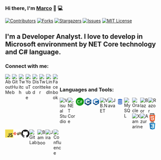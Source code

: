 <!-- Improved compatibility of back to top link: See: https://github.com/marcosena/marcosena/pull/73 -->
<a name="readme-top"></a>
<!--
*** Thanks for checking out the marcosena. If you have a suggestion
*** that would make this better, please fork the repo and create a pull request
*** or simply open an issue with the tag "enhancement".
*** Don't forget to give the project a star!
*** Thanks again! Now go create something AMAZING! :D
-->

### Hi there, I'm [Marco][about-url] 👋 💻

<!-- PROJECT SHIELDS -->
<!--
*** I'm using markdown "reference style" links for readability.
*** Reference links are enclosed in brackets [ ] instead of parentheses ( ).
*** See the bottom of this document for the declaration of the reference variables
*** for contributors-url, forks-url, etc. This is an optional, concise syntax you may use.
*** https://www.markdownguide.org/basic-syntax/#reference-style-links
-->

[![Contributors][contributors-shield]][contributors-url]
[![Forks][forks-shield]][forks-url]
[![Stargazers][stargazers-shield]][stargazers-url]
[![Issues][issues-shield]][issues-url]
[![MIT License][license-shield]][license-url]

[forks-url]: https://github.com/marcosena/marcosena/network/members
[forks-shield]: https://img.shields.io/github/forks/marcosena/marcosena.svg?style=for-the-badge

[stargazers-url]: https://github.com/marcosena/marcosena/stargazers
[stargazers-shield]: https://img.shields.io/github/stars/marcosena/marcosena.svg?style=for-the-badg

[issues-url]: https://github.com/marcosena/marcosena/issues
[issues-shield]: https://img.shields.io/github/issues/marcosena/marcosena.svg?style=for-the-badge

[contributors-url]: https://github.com/marcosena/marcosena/graphs/contributors
[contributors-shield]: https://img.shields.io/github/contributors/marcosena/marcosena.svg?style=for-the-badge

[license-url]: https://github.com/marcosena/marcosena/blob/main/LICENSE
[license-shield]: https://img.shields.io/github/license/marcosena/marcosena.svg?style=for-the-badge

[about-url]: https://about.me/marcosena
[about-shield]: https://img.shields.io



## I'm a Developer Analyst. I love to develop in <b>Microsoft</b> environment by <b>NET Core</b> technology and <b>C#</b> language.

### Connect with me:

[<img align="left" alt="About Me" width="22px" src="https://cdn.jsdelivr.net/npm/simple-icons@8.10.0/icons/aboutdotme.svg" />][about-url]
[<img align="left" alt="GitHub" width="22px" src="https://cdn.jsdelivr.net/npm/simple-icons@8.10.0/icons/github.svg" />][github-url]
[<img align="left" alt="Twitch" width="22px" src="https://cdn.jsdelivr.net/npm/simple-icons@8.10.0/icons/twitch.svg" />][twitch-url]
[<img align="left" alt="YouTube" width="22px" src="https://cdn.jsdelivr.net/npm/simple-icons@8.10.0/icons/youtube.svg" />][youtube-url]
[<img align="left" alt="Discord" width="22px" src="https://cdn.jsdelivr.net/npm/simple-icons@8.10.0/icons/discord.svg" />][discord-url]
[<img align="left" alt="Twitter" width="22px" src="https://cdn.jsdelivr.net/npm/simple-icons@8.10.0/icons/twitter.svg" />][twitter-url]
[<img align="left" alt="LinkedIn" width="22px" src="https://cdn.jsdelivr.net/npm/simple-icons@8.10.0/icons/linkedin.svg" />][linkedin-url]
[<img align="left" alt="Facebook" width="22px" src="https://cdn.jsdelivr.net/npm/simple-icons@8.10.0/icons/facebook.svg" />][facebook-url]

<!--
[![AboutMe][about-shield]][about-url]
[![GitHub][GitHub-shield]][github-url]
[![Twitch][linkedin-shield]][twitch-url]
[![YouTube][youtube-shield]][youtube-url]
[![YouTube Channel Views][youtube-channel-views-shield]][youtube-channel-views-url]
[![YouTube Channel Subscribers][youtube-channel-subscriber-shield]][youtube-channel-subscribers-url]
[![Discord][discord-shield]][discord-url]
[![Twitter][twitter-shield]][twitter-url]
[![Twitter Follow][twitter-follow-shield]][twitter-url]
[![LinkedIn][linkedin-shield]][linkedin-url]
[![Facebook][facebook-shield]][facebook-url]
-->

[github-url]: https://github.com/marcosena
[github-shield]: https://img.shields.io/github/followers/marcosena?label=GitHub%20Followers&style=for-the-badge

[twitch-url]: https://www.twitch.tv/marcosena76
[twitch-shield]: https://img.shields.io/twitch/status/marcosena76?style=for-the-badge

[discord-url]: https://discord.com/channels/1097169182086406245
[discord-shield]: https://img.shields.io/discord/1097169182086406245?label=Discord&style=for-the-badge

[twitter-url]: https://twitter.com/marcosena1976
[twitter-shield]: https://img.shields.io/twitter/url?style=social
[twitter-follow-shield]: https://img.shields.io/twitter/follow/marcosena1976?style=social

[youtube-url]: https://www.youtube.com/@m-sena
[youtube-shield]: https://img.shields.io

[youtube-channel-views-url]: https://www.youtube.com/@m-sena
[youtube-channel-views-shield]: https://www.youtube.com/channel/UCaWRtzmR4Xk87E1c-GUg8hA?label=YouTube%20Views&style=for-the-badge

[youtube-channel-subscribers-url]: https://www.youtube.com/@m-sena
[youtube-channel-subscriber-shield]: https://img.shields.io/youtube/channel/subscribers/UCYU2iA9BN92QrL3I90YFZfQ?label=YouTube%20Subscribers&style=for-the-badge

[linkedin-url]: https://www.linkedin.com/in/m-sena
[linkedin-shield]: https://img.shields.io

[facebook-url]: https://www.facebook.com/marco.sena
[facebook-shield]: https://img.shields.io

<br />

### Languages and Tools:

<img align="left" alt="Visual Studio" title="Visual Studio" width="26px" src="https://visualstudio.microsoft.com/wp-content/uploads/2019/06/BrandVisualStudioWin2019-3.svg" />
<img align="left" alt='.NET Core' title=".NET Core" width="26px" src="https://adrianwilczynski.gallerycdn.vsassets.io/extensions/adrianwilczynski/asp-net-core-switcher/2.0.2/1577043327534/Microsoft.VisualStudio.Services.Icons.Default" />
<img align="left" alt="C#" title="C#" width="26px" src="https://raw.githubusercontent.com/github/explore/80688e429a7d4ef2fca1e82350fe8e3517d3494d/topics/csharp/csharp.png" />
<img align="left" alt="C++" title="C++" width="26px" src="https://raw.githubusercontent.com/github/explore/80688e429a7d4ef2fca1e82350fe8e3517d3494d/topics/cpp/cpp.png" />
<img align="left" alt="C" title="C" width="26px" src="https://raw.githubusercontent.com/github/explore/80688e429a7d4ef2fca1e82350fe8e3517d3494d/topics/c/c.png" />
<img align="left" alt="VB.NET" title="VB.NET" width="26px" src="https://www.vectorlogo.zone/logos/microsoft_vb/microsoft_vb-ar21.svg" />
<img align="left" alt="Java" title="Java" width="26px" src="https://www.vectorlogo.zone/logos/java/java-ar21.svg" />

<img align="left" alt="SQL Server" title="SQL Server" width="26px" src="https://raw.githubusercontent.com/github/explore/80688e429a7d4ef2fca1e82350fe8e3517d3494d/topics/sql/sql.png" />
<img align="left" alt="MySQL" title="MySQL" width="26px" src="https://www.vectorlogo.zone/logos/mysql/mysql-ar21.svg" />
<img align="left" alt="Oracle" title="Oracle" width="26px" src="https://www.vectorlogo.zone/logos/oracle/oracle-ar21.svg" />

<img align="left" alt="Blazor" title="Blazor" width="26px" src="https://vectorwiki.com/images/kYNj1__blazor.svg" />
<img align="left" alt="Razor" title="Razor" width="26px" src="https://vectorwiki.com/images/kYNj1__blazor.svg" />
<img align="left" alt="Xamarin" title="Xamarin" width="26px" src="https://raw.githubusercontent.com/detain/svg-logos/780f25886640cef088af994181646db2f6b1a3f8/svg/xamarin.svg" />
<img align="left" alt="Azure" title="Azure" width="26px" src="https://www.vectorlogo.zone/logos/microsoft_azure/microsoft_azure-icon.svg" />
<img align="left" alt="HTML5" title="HTML5" width="26px" src="https://raw.githubusercontent.com/github/explore/80688e429a7d4ef2fca1e82350fe8e3517d3494d/topics/html/html.png" />
<img align="left" alt="CSS3" title="CSS3" width="26px" src="https://raw.githubusercontent.com/github/explore/80688e429a7d4ef2fca1e82350fe8e3517d3494d/topics/css/css.png" />
<img align="left" alt="JavaScript" title="JavaScript" width="26px" src="https://raw.githubusercontent.com/github/explore/80688e429a7d4ef2fca1e82350fe8e3517d3494d/topics/javascript/javascript.png" />

<img align="left" alt="Git" title="Git" width="26px" src="https://raw.githubusercontent.com/github/explore/80688e429a7d4ef2fca1e82350fe8e3517d3494d/topics/git/git.png" />
<img align="left" alt="GitHub" title="GitHub" width="26px" src="https://raw.githubusercontent.com/github/explore/78df643247d429f6cc873026c0622819ad797942/topics/github/github.png" />
<img align="left" alt="GitLab" title="GitLab" width="26px" src="https://www.vectorlogo.zone/logos/gitlab/gitlab-ar21.svg" />

<img align="left" alt="Bamboo" title="Bamboo" width="26px" src="https://www.vectorlogo.zone/logos/atlassian_bamboo/atlassian_bamboo-icon.svg" />
<img align="left" alt="Jira" title="Jira" width="26px" src="https://www.vectorlogo.zone/logos/atlassian_jira/atlassian_jira-ar21.svg" />
<img align="left" alt="Confluence" title="Confluence" width="26px" src="https://www.vectorlogo.zone/logos/atlassian_jira/atlassian_jira-ar21.svg" />

<br />
<br />

<!-- PROJECT LOGO 
<br />
<div align="center">
  <a href="https://github.com/marcosena/marcosena">
    <img src="images/logo/Logo-2.0.png" alt="Logo" width="80" height="80">
  </a>

  <h3 align="center">marcosena</h3>

  <p align="center">
    An awesome README template to jumpstart your projects!
    <br />
    <a href="https://github.com/marcosena/marcosena"><strong>Explore the docs »</strong></a>
    <br />
    <br />
    <a href="https://github.com/marcosena/marcosena">View Demo</a>
    ·
    <a href="https://github.com/marcosena/marcosena/issues">Report Bug</a>
    ·
    <a href="https://github.com/marcosena/marcosena/issues">Request Feature</a>
  </p>
</div>
-->

<!-- TABLE OF CONTENTS 
<details>
  <summary>Table of Contents</summary>
  <ol>
    <li>
      <a href="#about-the-project">About The Project</a>
      <ul>
        <li><a href="#built-with">Built With</a></li>
      </ul>
    </li>
    <li>
      <a href="#getting-started">Getting Started</a>
      <ul>
        <li><a href="#prerequisites">Prerequisites</a></li>
        <li><a href="#installation">Installation</a></li>
      </ul>
    </li>
    <li><a href="#usage">Usage</a></li>
    <li><a href="#roadmap">Roadmap</a></li>
    <li><a href="#contributing">Contributing</a></li>
    <li><a href="#license">License</a></li>
    <li><a href="#contact">Contact</a></li>
    <li><a href="#acknowledgments">Acknowledgments</a></li>
  </ol>
</details>
-->

<!-- ABOUT THE PROJECT 
## About The Project

[![Product Name Screen Shot][product-screenshot]](https://example.com)

There are many great README templates available on GitHub; however, I didn't find one that really suited my needs so I created this enhanced one. I want to create a README template so amazing that it'll be the last one you ever need -- I think this is it.

Here's why:
* Your time should be focused on creating something amazing. A project that solves a problem and helps others
* You shouldn't be doing the same tasks over and over like creating a README from scratch
* You should implement DRY principles to the rest of your life :smile:

Of course, no one template will serve all projects since your needs may be different. So I'll be adding more in the near future. You may also suggest changes by forking this repo and creating a pull request or opening an issue. Thanks to all the people have contributed to expanding this template!

Use the `BLANK_README.md` to get started.

<p align="right">(<a href="#readme-top">back to top</a>)</p>



### Built With

This section should list any major frameworks/libraries used to bootstrap your project. Leave any add-ons/plugins for the acknowledgements section. Here are a few examples.

* [![Next][Next.js]][Next-url]
* [![React][React.js]][React-url]
* [![Vue][Vue.js]][Vue-url]
* [![Angular][Angular.io]][Angular-url]
* [![Svelte][Svelte.dev]][Svelte-url]
* [![Laravel][Laravel.com]][Laravel-url]
* [![Bootstrap][Bootstrap.com]][Bootstrap-url]
* [![JQuery][JQuery.com]][JQuery-url]

<p align="right">(<a href="#readme-top">back to top</a>)</p>

-->

<!-- GETTING STARTED 
## Getting Started

This is an example of how you may give instructions on setting up your project locally.
To get a local copy up and running follow these simple example steps.

### Prerequisites

This is an example of how to list things you need to use the software and how to install them.
* npm
  ```sh
  npm install npm@latest -g
  ```

### Installation

_Below is an example of how you can instruct your audience on installing and setting up your app. This template doesn't rely on any external dependencies or services._

1. Get a free API Key at [https://example.com](https://example.com)
2. Clone the repo
   ```sh
   git clone https://github.com/your_username_/Project-Name.git
   ```
3. Install NPM packages
   ```sh
   npm install
   ```
4. Enter your API in `config.js`
   ```js
   const API_KEY = 'ENTER YOUR API';
   ```

<p align="right">(<a href="#readme-top">back to top</a>)</p>
-->

<!-- USAGE EXAMPLES 
## Usage

Use this space to show useful examples of how a project can be used. Additional screenshots, code examples and demos work well in this space. You may also link to more resources.

_For more examples, please refer to the [Documentation](https://example.com)_

<p align="right">(<a href="#readme-top">back to top</a>)</p>

-->

<!-- ROADMAP 
## Roadmap

- [x] Add Changelog
- [x] Add back to top links
- [ ] Add Additional Templates w/ Examples
- [ ] Add "components" document to easily copy & paste sections of the readme
- [ ] Multi-language Support
    - [ ] Chinese
    - [ ] Spanish

See the [open issues](https://github.com/marcosena/marcosena/issues) for a full list of proposed features (and known issues).

<p align="right">(<a href="#readme-top">back to top</a>)</p>

-->

<!-- CONTRIBUTING 
## Contributing

Contributions are what make the open source community such an amazing place to learn, inspire, and create. Any contributions you make are **greatly appreciated**.

If you have a suggestion that would make this better, please fork the repo and create a pull request. You can also simply open an issue with the tag "enhancement".
Don't forget to give the project a star! Thanks again!

1. Fork the Project
2. Create your Feature Branch (`git checkout -b feature/AmazingFeature`)
3. Commit your Changes (`git commit -m 'Add some AmazingFeature'`)
4. Push to the Branch (`git push origin feature/AmazingFeature`)
5. Open a Pull Request

<p align="right">(<a href="#readme-top">back to top</a>)</p>

-->

<!-- LICENSE 
## License

Distributed under the MIT License. See `LICENSE.txt` for more information.

<p align="right">(<a href="#readme-top">back to top</a>)</p>

-->

<!-- CONTACT 
## Contact

Your Name - [@your_twitter](https://twitter.com/your_username) - email@example.com

Project Link: [https://github.com/your_username/repo_name](https://github.com/your_username/repo_name)

<p align="right">(<a href="#readme-top">back to top</a>)</p>

-->

<!-- ACKNOWLEDGMENTS 
## Acknowledgments

Use this space to list resources you find helpful and would like to give credit to. I've included a few of my favorites to kick things off!

* [Choose an Open Source License](https://choosealicense.com)
* [GitHub Emoji Cheat Sheet](https://www.webpagefx.com/tools/emoji-cheat-sheet)
* [Malven's Flexbox Cheatsheet](https://flexbox.malven.co/)
* [Malven's Grid Cheatsheet](https://grid.malven.co/)
* [Img Shields](https://shields.io)
* [GitHub Pages](https://pages.github.com)
* [Font Awesome](https://fontawesome.com)
* [React Icons](https://react-icons.github.io/react-icons/search)

<p align="right">(<a href="#readme-top">back to top</a>)</p>
-->

<!-- MARKDOWN LINKS & IMAGES -->
<!-- https://www.markdownguide.org/basic-syntax/#reference-style-links 




[product-screenshot]: images/screenshot.jpg



[Next.js]: https://img.shields.io/badge/next.js-000000?style=for-the-badge&logo=nextdotjs&logoColor=white
[Next-url]: https://nextjs.org/

[React.js]: https://img.shields.io/badge/React-20232A?style=for-the-badge&logo=react&logoColor=61DAFB
[React-url]: https://reactjs.org/

[Vue.js]: https://img.shields.io/badge/Vue.js-35495E?style=for-the-badge&logo=vuedotjs&logoColor=4FC08D
[Vue-url]: https://vuejs.org/

[Angular.io]: https://img.shields.io/badge/Angular-DD0031?style=for-the-badge&logo=angular&logoColor=white
[Angular-url]: https://angular.io/

[Svelte.dev]: https://img.shields.io/badge/Svelte-4A4A55?style=for-the-badge&logo=svelte&logoColor=FF3E00
[Svelte-url]: https://svelte.dev/

[Laravel.com]: https://img.shields.io/badge/Laravel-FF2D20?style=for-the-badge&logo=laravel&logoColor=white
[Laravel-url]: https://laravel.com

[Bootstrap.com]: https://img.shields.io/badge/Bootstrap-563D7C?style=for-the-badge&logo=bootstrap&logoColor=white
[Bootstrap-url]: https://getbootstrap.com

[JQuery.com]: https://img.shields.io/badge/jQuery-0769AD?style=for-the-badge&logo=jquery&logoColor=white
[JQuery-url]: https://jquery.com 

-->